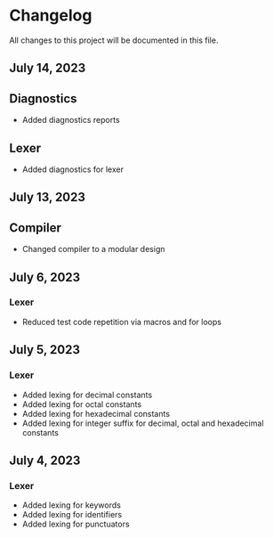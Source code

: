 # Changelog

All changes to this project will be documented in this file.

## July 14, 2023

## Diagnostics

- Added diagnostics reports

## Lexer

- Added diagnostics for lexer

## July 13, 2023

## Compiler

- Changed compiler to a modular design

## July 6, 2023

### Lexer

- Reduced test code repetition via macros and for loops

## July 5, 2023

### Lexer

- Added lexing for decimal constants
- Added lexing for octal constants
- Added lexing for hexadecimal constants
- Added lexing for integer suffix for decimal, octal and hexadecimal constants

## July 4, 2023

### Lexer

- Added lexing for keywords
- Added lexing for identifiers
- Added lexing for punctuators
